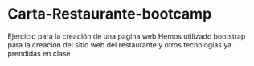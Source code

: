 # Carta-Restaurante-bootcamp
Ejercicio para la creación de una pagina web
Hemos utilizado bootstrap para la creacion del sitio web del restaurante y otros tecnologias ya prendidas en clase
